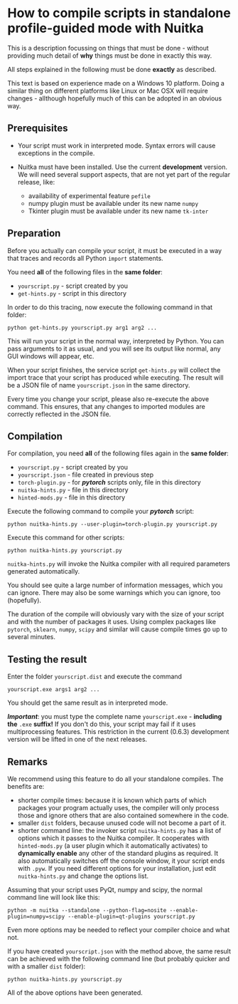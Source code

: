 # How to compile scripts in standalone profile-guided mode with Nuitka
This is a description focussing on things that must be done - without providing much detail of **why** things must be done in exactly this way.

All steps explained in the following must be done **exactly** as described.

This text is based on experience made on a Windows 10 platform. Doing a similar thing on different platforms like Linux or Mac OSX will require changes - allthough hopefully much of this can be adopted in an obvious way.

## Prerequisites

* Your script must work in interpreted mode. Syntax errors will cause exceptions in the compile.

* Nuitka must have been installed. Use the current **development** version. We will need several support aspects, that are not yet part of the regular release, like:
    - availability of experimental feature ``pefile``
    - numpy plugin must be available under its new name ``numpy``
    - Tkinter plugin must be available under its new name ``tk-inter``

## Preparation
Before you actually can compile your script, it must be executed in a way that traces and records all Python ``import`` statements.

You need **all** of the following files in the **same folder**:
* ``yourscript.py`` - script created by you
* ``get-hints.py`` - script in this directory

In order to do this tracing, now execute the following command in that folder:

``python get-hints.py yourscript.py arg1 arg2 ...``

This will run your script in the normal way, interpreted by Python. You can pass arguments to it as usual, and you will see its output like normal, any GUI windows will appear, etc.

When your script finishes, the service script ``get-hints.py`` will collect the import trace that your script has produced while executing. The result will be a JSON file of name ``yourscript.json`` in the same directory.

Every time you change your script, please also re-execute the above command. This ensures, that any changes to imported modules are correctly reflected in the JSON file.

## Compilation
For compilation, you need **all** of the following files again in the **same folder**:
* ``yourscript.py`` - script created by you
* ``yourscript.json`` - file created in previous step
* ``torch-plugin.py`` - for **_pytorch_** scripts only, file in this directory
* ``nuitka-hints.py`` - file in this directory
* ``hinted-mods.py`` - file in this directory

Execute the following command to compile your **_pytorch_** script:

``python nuitka-hints.py --user-plugin=torch-plugin.py yourscript.py``

Execute this command for other scripts:

``python nuitka-hints.py yourscript.py``

``nuitka-hints.py`` will invoke the Nuitka compiler with all required parameters generated automatically.

You should see quite a large number of information messages, which you can ignore. There may also be some warnings which you can ignore, too (hopefully).

The duration of the compile will obviously vary with the size of your script and with the number of packages it uses. Using complex packages like ``pytorch``, ``sklearn``, ``numpy``, ``scipy`` and similar will cause compile times go up to several minutes.

## Testing the result
Enter the folder ``yourscript.dist`` and execute the command

``yourscript.exe args1 arg2 ...``

You should get the same result as in interpreted mode.

**_Important_**: you must type the complete name ``yourscript.exe`` - **including the** ``.exe`` **suffix!** If you don't do this, your script may fail if it uses multiprocessing features. This restriction in the current (0.6.3) development version will be lifted in one of the next releases.

## Remarks
We recommend using this feature to do all your standalone compiles. The benefits are:

* shorter compile times: because it is known which parts of which packages your program actually uses, the compiler will only process those and ignore others that are also contained somewhere in the code.
* smaller ``dist`` folders, because unused code will not become a part of it.
* shorter command line: the invoker script ``nuitka-hints.py`` has a list of options which it passes to the Nuitka compiler. It cooperates with ``hinted-mods.py`` (a user plugin which it automatically activates) to **dynamically enable** any other of the standard plugins as required. It also automatically switches off the console window, it your script ends with ``.pyw``. If you need different options for your installation, just edit ``nuitka-hints.py`` and change the options list.

Assuming that your script uses PyQt, numpy and scipy, the normal command line will look like this:

```
python -m nuitka --standalone --python-flag=nosite --enable-plugin=numpy=scipy --enable-plugin=qt-plugins yourscript.py
```

Even more options may be needed to reflect your compiler choice and what not.

If you have created ``yourscript.json`` with the method above, the same result can be achieved with the following command line (but probably quicker and with a smaller ``dist`` folder):

```
python nuitka-hints.py yourscript.py
```
All of the above options have been generated.
